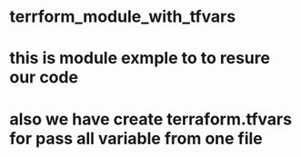 # terrform_module_with_tfvars



# this is module exmple to to resure our code 
# also we have create terraform.tfvars for pass all variable from one file 

